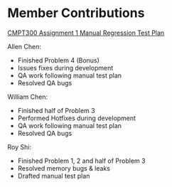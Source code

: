 # Member Contributions

[CMPT300 Assignment 1 Manual Regression Test Plan](https://docs.google.com/spreadsheets/d/1fyHUenrtjbvfsNkKs69ME17StLIElJ0jRu1-EgHuehQ/edit?usp=sharing)

Allen Chen: 
- Finished Problem 4 (Bonus)
- Issues fixes during development
- QA work following manual test plan
- Resolved QA bugs

William Chen: 
- Finished half of Problem 3
- Performed Hotfixes during development
- QA work following manual test plan
- Resolved QA bugs

Roy Shi: 
- Finished Problem 1, 2 and half of Problem 3
- Resolved memory bugs & leaks
- Drafted manual test plan
